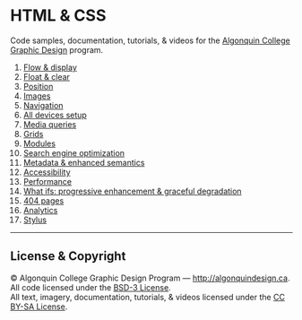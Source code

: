 # HTML & CSS

Code samples, documentation, tutorials, & videos for the [Algonquin College Graphic Design](http://algonquindesign.ca) program.

1. [Flow & display](flow-display)
2. [Float & clear](float-clear)
3. [Position](position)
4. [Images](images)
5. [Navigation](navigation)
6. [All devices setup](all-devices-setup)
7. [Media queries](media-queries)
8. [Grids](grids)
9. [Modules](modules)
10. [Search engine optimization](search-engine-optimization)
11. [Metadata & enhanced semantics](metadata-enhanced-semantics)
12. [Accessibility](accessibility)
13. [Performance](performance.md)
14. [What ifs: progressive enhancement & graceful degradation](what-ifs)
15. [404 pages](404-pages)
16. [Analytics](analytics.md)
17. [Stylus](stylus)

---

## License & Copyright

© Algonquin College Graphic Design Program — <http://algonquindesign.ca>.	
All code licensed under the [BSD-3 License](LICENSE).	
All text, imagery, documentation, tutorials, & videos licensed under the [CC BY-SA License](http://creativecommons.org/licenses/by-sa/2.5/ca/deed.en_US).
